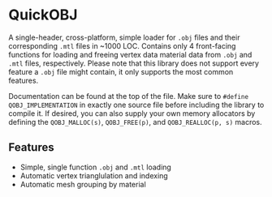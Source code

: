 # QuickOBJ
A single-header, cross-platform, simple loader for `.obj` files and their corresponding `.mtl` files in ~1000 LOC. Contains only 4 front-facing functions for loading and freeing vertex data material data from `.obj` and `.mtl` files, respectively. Please note that this library does not support every feature a `.obj` file might contain, it only supports the most common features.

Documentation can be found at the top of the file. Make sure to `#define QOBJ_IMPLEMENTATION` in exactly one source file before including the library to compile it. If desired, you can also supply your own memory allocators by defining the `QOBJ_MALLOC(s)`, `QOBJ_FREE(p)`, and `QOBJ_REALLOC(p, s)` macros.

## Features
- Simple, single function `.obj` and `.mtl` loading
- Automatic vertex trianglulation and indexing
- Automatic mesh grouping by material
